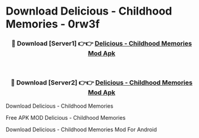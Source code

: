 # Download Delicious - Childhood Memories - 0rw3f



<div align="center">
<h3>🔴 Download [Server1] 👉👉 <a href="https://momento.my/?title=Delicious_-_Childhood_Memories">Delicious - Childhood Memories Mod Apk</a></h3><br>

<h3>🔴 Download [Server2] 👉👉 <a href="https://momento.my/?title=Delicious_-_Childhood_Memories">Delicious - Childhood Memories Mod Apk</a></h3>
</div>



Download Delicious - Childhood Memories 

Free APK MOD Delicious - Childhood Memories 

Download Delicious - Childhood Memories Mod For Android
